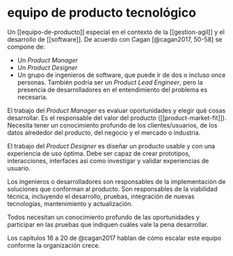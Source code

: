 # equipo de producto tecnológico
Un [[equipo-de-producto]] especial en el contexto de la [[gestion-agil]] y el desarrollo de [[software]]. De acuerdo con Cagan [@cagan2017, 50-58] se compone de:

- Un *Product Manager*
- Un *Product Designer*
- Un grupo de ingenieros de software, que puede ir de dos o incluso once personas. También podría ser un *Product Lead Engineer*, pero la presencia de desarrolladores en el entendimiento del problema es necesaria.

El trabajo del *Product Manager* es evaluar oportunidades y elegir qué cosas desarrollar. Es el responsable del valor del producto ([[product-market-fit]]). Necesita tener un conocimiento profundo de los clientes/usuarios, de los datos alrededor del producto, del negocio y el mercado o industria.

El trabajo del *Product Designer* es diseñar un producto usable y con una experiencia de uso óptima. Debe ser capaz de crear prototipos, interacciones, interfaces así como investigar y validar experiencias de usuario.

Los ingenieros o desarrolladores son responsables de la implementación de soluciones que conforman al producto. Son responsables de la viabilidad técnica, incluyendo el desarrollo, pruebas, integración de nuevas tecnologías, mantenimiento y actualización.

Todos necesitan un conocimiento profundo de las oportunidades y participar en las pruebas que indiquen cuáles vale la pena desarrollar.

Los capítulos 16 a 20 de @cagan2017 hablan de cómo escalar este equipo conforme la organización crece.
